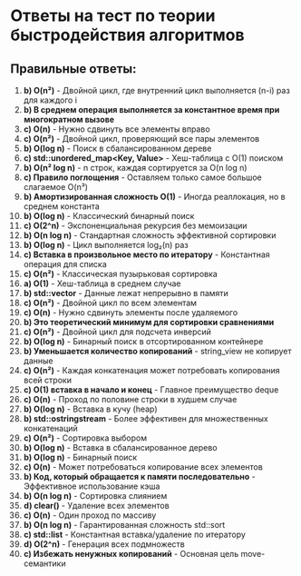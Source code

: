 # Ответы на тест по теории быстродействия алгоритмов

## Правильные ответы:

1. **b) O(n²)** - Двойной цикл, где внутренний цикл выполняется (n-i) раз для каждого i
2. **b) В среднем операция выполняется за константное время при многократном вызове**
3. **c) O(n)** - Нужно сдвинуть все элементы вправо
4. **c) O(n²)** - Двойной цикл, проверяющий все пары элементов
5. **b) O(log n)** - Поиск в сбалансированном дереве
6. **c) std::unordered_map<Key, Value>** - Хеш-таблица с O(1) поиском
7. **b) O(n² log n)** - n строк, каждая сортируется за O(n log n)
8. **c) Правило поглощения** - Оставляем только самое большое слагаемое O(n³)
9. **b) Амортизированная сложность O(1)** - Иногда реаллокация, но в среднем константа
10. **b) O(log n)** - Классический бинарный поиск
11. **c) O(2^n)** - Экспоненциальная рекурсия без мемоизации
12. **b) O(n log n)** - Стандартная сложность эффективной сортировки
13. **b) O(log n)** - Цикл выполняется log₂(n) раз
14. **c) Вставка в произвольное место по итератору** - Константная операция для списка
15. **c) O(n²)** - Классическая пузырьковая сортировка
16. **a) O(1)** - Хеш-таблица в среднем случае
17. **b) std::vector** - Данные лежат непрерывно в памяти
18. **c) O(n²)** - Двойной цикл по всем элементам
19. **c) O(n)** - Нужно сдвинуть элементы после удаляемого
20. **b) Это теоретический минимум для сортировки сравнениями**
21. **c) O(n²)** - Двойной цикл для подсчета инверсий
22. **b) O(log n)** - Бинарный поиск в отсортированном контейнере
23. **b) Уменьшается количество копирований** - string_view не копирует данные
24. **c) O(n²)** - Каждая конкатенация может потребовать копирования всей строки
25. **c) O(1) вставка в начало и конец** - Главное преимущество deque
26. **c) O(n)** - Проход по половине строки в худшем случае
27. **b) O(log n)** - Вставка в кучу (heap)
28. **b) std::ostringstream** - Более эффективен для множественных конкатенаций
29. **c) O(n²)** - Сортировка выбором
30. **b) O(log n)** - Вставка в сбалансированное дерево
31. **b) O(log n)** - Бинарный поиск
32. **c) O(n)** - Может потребоваться копирование всех элементов
33. **b) Код, который обращается к памяти последовательно** - Эффективное использование кэша
34. **b) O(n log n)** - Сортировка слиянием
35. **d) clear()** - Удаление всех элементов
36. **c) O(n)** - Один проход по массиву
37. **b) O(n log n)** - Гарантированная сложность std::sort
38. **c) std::list** - Константная вставка/удаление по итератору
39. **d) O(2^n)** - Генерация всех подмножеств
40. **c) Избежать ненужных копирований** - Основная цель move-семантики 